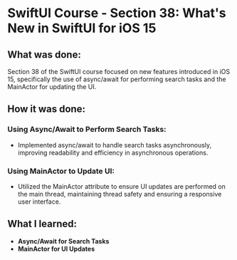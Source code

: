 # SwiftUI Course - Section 38: What's New in SwiftUI for iOS 15

## What was done:
Section 38 of the SwiftUI course focused on new features introduced in iOS 15, specifically the use of async/await for performing search tasks and the MainActor for updating the UI.

## How it was done:
### Using Async/Await to Perform Search Tasks:
- Implemented async/await to handle search tasks asynchronously, improving readability and efficiency in asynchronous operations.

### Using MainActor to Update UI:
- Utilized the MainActor attribute to ensure UI updates are performed on the main thread, maintaining thread safety and ensuring a responsive user interface.

## What I learned:
- **Async/Await for Search Tasks**
- **MainActor for UI Updates**

